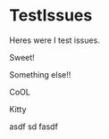 TestIssues
==========

Heres were I test issues.

Sweet!

Something else!!

CoOL


Kitty

asdf
sd
fasdf
